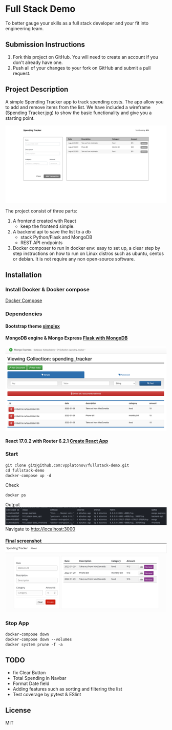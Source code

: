 # Full Stack Demo 

To better gauge your skills as a full stack developer and your fit into engineering team.

## Submission Instructions
1. Fork this project on GitHub. You will need to create an account if you don't already have one.
2. Push all of your changes to your fork on GitHub and submit a pull request.

## Project Description
A simple Spending Tracker app to track spending costs. The app allow you to add and remove items from the list.
We have included a wireframe (Spending Tracker.jpg) to show the basic functionality and give you a starting point.

![](./mockup/SpendingTracker.jpg)

The project consist of three parts:
1. A frontend created with React
    - keep the frontend simple.
2. A backend api to save the list to a db
   - stack Python/Flask and MongoDB
   - REST API endpoints
3. Docker composer to run in docker env: easy to set up, a clear step by step instructions on how to run on Linux distros such as ubuntu, centos or debian. It is not require any non open-source software.


## Installation

### Install Docker & Docker compose
[Docker Compose](https://docs.docker.com/compose/install/)

### Dependencies
#### Bootstrap theme [simplex](https://bootswatch.com/simplex/)

#### MongoDB engine & Mongo Express [Flask with MongoDB](https://www.mongodb.com/compatibility/setting-up-flask-with-mongodb)

![](./mockup/MongoExpressFullStackDemo.png)

#### React 17.0.2 with Router 6.2.1 [Create React App](https://reactjs.org/docs/create-a-new-react-app.html)

### Start 

```shell
git clone git@github.com:vpplatonov/fullstack-demo.git
cd fullstack-demo
docker-compose up -d
```

Check
```shell
docker ps
```
Output
![](./mockup/docker_ps_fullstackdemo.png)
Navigate to [http://localhost:3000](http://localhost:3000)
#### Final screenshot ![](./mockup/SpendingTracker.png)

### Stop App

```shell
docker-compose down
docker-compose down --volumes
docker system prune -f -a
```

## TODO

- fix Clear Button
- Total Spending in Navbar
- Format Date field
- Adding features such as sorting and filtering the list
- Test coverage by pytest & ESlint

## License

MIT
